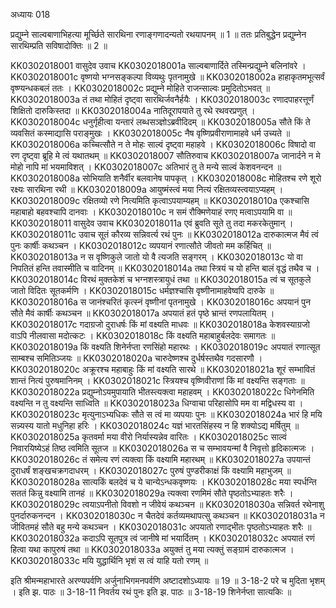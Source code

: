 अध्यायः 018

प्रद्युम्ने साल्वबाणाभिहत्या मूर्च्छिते सारथिना रणाङ्गणादन्यतो रथयापनम् ॥ 1 ॥ ततः प्रतिबुद्धेन प्रद्युम्नेन सारथिम्प्रति सविषादोक्तिः ॥ 2 ॥

KK0302018001	वासुदेव उवाच 
KK0302018001a	साल्वबाणार्दिते तस्मिन्प्रद्युम्ने बलिनांवरे ।
KK0302018001c	वृष्णयो भग्नसङ्कल्पा विव्यथुः पृतनामुखे ॥
KK0302018002a	हाहाकृतमभूत्सर्वं वृष्ण्यन्धकबलं ततः ।
KK0302018002c	प्रद्युम्ने मोहिते राजन्साल्वः प्रमुदितोऽभवत् ॥
KK0302018003a	तं तथा मोहितं दृष्ट्वा सारथिर्जवनैर्हयैः ।
KK0302018003c	रणादपाहरत्तूर्णं शिक्षितो दारुकिस्तदा ॥
KK0302018004a	नातिदूरापयाते तु रथे रथवरप्रणुत् ।
KK0302018004c	धनुर्गृहीत्वा यन्तारं लब्धसञ्ज्ञोऽब्रवीदिदम् ॥
KK0302018005a	सौते किं ते व्यवसितं कस्माद्यासि पराङ्मुखः ।
KK0302018005c	नैष वृष्णिप्रवीराणामाहवे धर्म उच्यते ॥
KK0302018006a	कच्चित्सौते न ते मोहः साल्वं दृष्ट्वा महाहवे ।
KK0302018006c	विषादो वा रण दृष्ट्वा ब्रूहि मे त्वं यथातथम् ॥
KK0302018007	सौतिरुवाच 
KK0302018007a	जानार्दने न मे मोहो नापि मां भयमाविशत् ।
KK0302018007c	अतिभारं तु ते मन्ये साल्वं केशवनन्दन ॥
KK0302018008a	सोभियाति शनैर्वीर बलवानेष पापकृत् ।
KK0302018008c	मोहितश्च रणे शूरो रक्ष्यः सारथिना रथी ॥
KK0302018009a	आयुष्मंस्त्वं मया नित्यं रक्षितव्यस्त्वयाऽप्यहम् ।
KK0302018009c	रक्षितव्यो रणे नित्यमिति कृत्वाऽपयाम्यहम् ॥
KK0302018010a	एकश्चासि महाबाहो बहवश्चापि दानवाः ।
KK0302018010c	न समं रौक्मिणेयाहं रणए मत्वाऽपयामि वा ॥
KK0302018011	वासुदेव उवाच 
KK0302018011a	एवं ब्रुवति सूते तु तदा मकरकेतुमान् ।
KK0302018011c	उवाच सूतं कौरव्य सन्निवर्त्य रथं पुनः ॥
KK0302018012a	दारुकात्मज मैवं त्वं पुनः कार्षीः कथञ्चन ।
KK0302018012c	व्यपयानं रणात्सौते जीवतो मम कर्हिचित् ॥
KK0302018013a	न स वृष्णिकुले जातो यो वै त्यजति सङ्गरम् ।
KK0302018013c	यो वा निपतितं हन्ति तवास्मीति च वादिनम् ॥
KK0302018014a	तथा स्त्रियं च यो हन्ति बालं वृद्धं तथैव च ।
KK0302018014c	विरथं मुक्तकेशं च भग्नशस्त्रायुधं तथा ॥
KK0302018015a	त्वं च सूतकुले जातो विदितः सूतकर्मणि ।
KK0302018015c	धर्मज्ञश्चासि वृष्णीनामाहवेष्वपि दारुके ॥
KK0302018016a	स जानंश्चरितं कृत्स्नं वृष्णीनां पृतनामुखे ।
KK0302018016c	अपयानं पुन सौते मैवं कार्षीः कथञ्चन ॥
KK0302018017a	अपयातं हतं पृष्ठे भ्रान्तं रणपलायितम् ।
KK0302018017c	गदाग्रजो दुराधर्षः किं मां वक्ष्यति माधवः ॥
KK0302018018a	केशवस्याग्रजो वाऽपि नीलवासा मदोत्कटः ।
KK0302018018c	किं वक्ष्यति महाबाहुर्बलदेवः समागतः ॥
KK0302018019a	किं वक्ष्यति शिनेर्नप्ता रणसिंहो महारथः ।
KK0302018019c	अपयातं रणात्सूत साम्बश्च समितिञ्जयः ॥
KK0302018020a	चारुदेष्णश्च दुर्धर्षस्तथैव गदसारणौ ।
KK0302018020c	अक्रूरश्च महाबाहुः किं मां वक्ष्यति सारथे ॥
KK0302018021a	शूरं सम्भावितं शान्तं नित्यं पुरुषमानिनम् ।
KK0302018021c	स्त्रियश्च वृष्णिवीराणां किं मां वक्ष्यन्ति सङ्गताः ॥
KK0302018022a	प्रद्युम्नोऽयमुपायाति भीतस्त्यक्त्वा महाहवम् ।
KK0302018022c	धिगेनमिति वक्ष्यन्ति न तु वक्ष्यन्ति साध्विति ॥
KK0302018023a	धिग्वाचा परिहासोपि मम वा मद्विधस्य वा ।
KK0302018023c	मृत्युनाऽभ्यधिकः सौते स त्वं मा व्यपयाः पुनः ॥
KK0302018024a	भारं हि मयि सन्न्यस्य यातो मधुनिहा हरिः ।
KK0302018024c	यज्ञं भारतसिंहस्य न हि शक्योऽद्य मर्षितुम् ॥
KK0302018025a	कृतवर्मा मया वीरो निर्यास्यन्नेव वारितः ।
KK0302018025c	साल्वं निवारयिष्येऽहं तिष्ठ त्वमिति सूतज ॥
KK0302018026a	स च सम्भावयन्मां वै निवृत्तो हृदिकात्मजः ।
KK0302018026c	तं समेत्य रणं त्यक्त्वा किं वक्ष्यामि महारथम् ॥
KK0302018027a	उपयान्तं दुराधर्षं शङ्खचक्रगदाधरम् ।
KK0302018027c	पुरुषं पुण्डरीकाक्षं किं वक्ष्यामि महाभुजम् ॥
KK0302018028a	सात्यकिं बलदेवं च ये चान्येऽन्धकवृष्णयः ।
KK0302018028c	मया स्पर्धन्ति सततं किन्नु वक्ष्यामि तानहं ॥
KK0302018029a	त्यक्त्वा रणमिमं सौते पृष्ठतोऽभ्याहतः शरैः ।
KK0302018029c	त्वयाऽपनीतो विवशो न जीवेयं कथञ्चन ॥
KK0302018030a	सन्निवर्त रथेनाशु पुनर्दारुकनन्दन ।
KK0302018030c	न चैतदेवं कर्तव्यमथापत्सु कथञ्चन ॥
KK0302018031a	न जीवितमहं सौते बहु मन्ये कथञ्चन ।
KK0302018031c	अपयातो रणाद्भीतः पृष्ठतोऽभ्याहतः शरैः ॥
KK0302018032a	कदाऽपि सूतपुत्र त्वं जानीषे मां भयार्दितम् ।
KK0302018032c	अपयातं रणं हित्वा यथा कापुरुषं तथा ॥
KK0302018033a	अयुक्तं तु मया त्यक्तुं सङ्ग्रामं दारुकात्मज ।
KK0302018033c	मयि युद्धार्थिनि भृशं स त्वं याहि यतो रणम् ॥

इति श्रीमन्महाभारते अरण्यपर्वणि अर्जुनाभिगमनपर्वणि अष्टादशोऽध्यायः ॥ 19 ॥
3-18-2 परे च मुदिता भृशम् । इति झ. पाठः ॥ 3-18-11 निवर्तय रथं पुनः इति झ. पाठः ॥ 3-18-19 शिनेर्नप्ता सात्यकिः ॥
